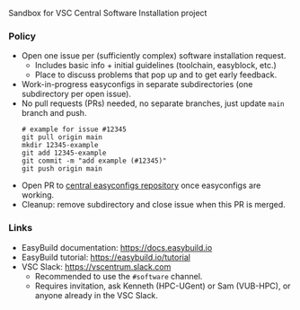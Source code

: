 Sandbox for VSC Central Software Installation project

### Policy

* Open one issue per (sufficiently complex) software installation request.
  * Includes basic info + initial guidelines (toolchain, easyblock, etc.)
  * Place to discuss problems that pop up and to get early feedback.
* Work-in-progress easyconfigs in separate subdirectories (one subdirectory per open issue).
* No pull requests (PRs) needed, no separate branches, just update `main` branch and push.
  ```
  # example for issue #12345
  git pull origin main
  mkdir 12345-example
  git add 12345-example
  git commit -m "add example (#12345)"
  git push origin main
  ```
* Open PR to [central easyconfigs repository](https://github.com/easybuilders/easybuild-easyconfigs) once easyconfigs are working.
* Cleanup: remove subdirectory and close issue when this PR is merged.

### Links

* EasyBuild documentation: https://docs.easybuild.io
* EasyBuild tutorial: https://easybuild.io/tutorial
* VSC Slack: https://vscentrum.slack.com
  * Recommended to use the `#software` channel.
  * Requires invitation, ask Kenneth (HPC-UGent) or Sam (VUB-HPC), or anyone already in the VSC Slack.
